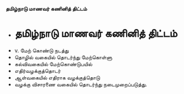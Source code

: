 **தமிழ்நாடு மாணவர் கணினித் திட்டம்**
- # தமிழ்நாடு மாணவர் கணினித் திட்டம்
- v. மேற் கொண்டு நடத்து
- தொழில் வகையில் தொடர்ந்து மேற்கொள்ளு
- கல்விவகையில் மேற்கொண்டுபயில்
- எதிர்வழக்குத்தொடர்
- ஆள்வகையில் எதிராக வழக்குத்தொடு
- வழக்கு விசாரணை வகையில் தொடர்ந்து நடைமுறைப்படுத்து.

